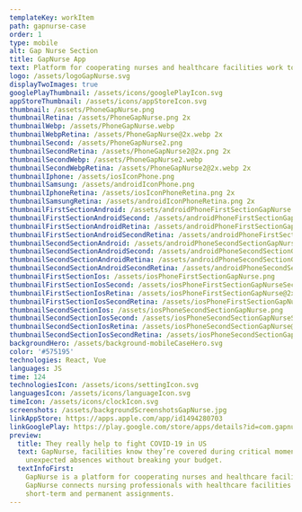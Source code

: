 ```yaml
---
templateKey: workItem
path: gapnurse-case
order: 1
type: mobile
alt: Gap Nurse Section
title: GapNurse App
text: Platform for cooperating nurses and healthcare facilities work together
logo: /assets/logoGapNurse.svg
displayTwoImages: true
googlePlayThumbnail: /assets/icons/googlePlayIcon.svg
appStoreThumbnail: /assets/icons/appStoreIcon.svg
thumbnail: /assets/PhoneGapNurse.png
thumbnailRetina: /assets/PhoneGapNurse.png 2x
thumbnailWebp: /assets/PhoneGapNurse.webp
thumbnailWebpRetina: /assets/PhoneGapNurse@2x.webp 2x
thumbnailSecond: /assets/PhoneGapNurse2.png
thumbnailSecondRetina: /assets/PhoneGapNurse2@2x.png 2x
thumbnailSecondWebp: /assets/PhoneGapNurse2.webp
thumbnailSecondWebpRetina: /assets/PhoneGapNurse2@2x.webp 2x
thumbnailIphone: /assets/iosIconPhone.png
thumbnailSamsung: /assets/androidIconPhone.png
thumbnailIphoneRetina: /assets/iosIconPhoneRetina.png 2x
thumbnailSamsungRetina: /assets/androidIconPhoneRetina.png 2x
thumbnailFirstSectionAndroid: /assets/androidPhoneFirstSectionGapNurse.png
thumbnailFirstSectionAndroidSecond: /assets/androidPhoneFirstSectionGapNurseSecond.png
thumbnailFirstSectionAndroidRetina: /assets/androidPhoneFirstSectionGapNurse@2x.png 2x
thumbnailFirstSectionAndroidSecondRetina: /assets/androidPhoneFirstSectionGapNurseSecond@2x.png 2x
thumbnailSecondSectionAndroid: /assets/androidPhoneSecondSectionGapNurse.png
thumbnailSecondSectionAndroidSecond: /assets/androidPhoneSecondSectionGapNurseSecond.png
thumbnailSecondSectionAndroidRetina: /assets/androidPhoneSecondSectionGapNurse@2x.png 2x
thumbnailSecondSectionAndroidSecondRetina: /assets/androidPhoneSecondSectionGapNurseSecond@2x.png 2x
thumbnailFirstSectionIos: /assets/iosPhoneFirstSectionGapNurse.png
thumbnailFirstSectionIosSecond: /assets/iosPhoneFirstSectionGapNurseSecond.png
thumbnailFirstSectionIosRetina: /assets/iosPhoneFirstSectionGapNurse@2x.png 2x
thumbnailFirstSectionIosSecondRetina: /assets/iosPhoneFirstSectionGapNurseSecond@2x.png 2x
thumbnailSecondSectionIos: /assets/iosPhoneSecondSectionGapNurse.png
thumbnailSecondSectionIosSecond: /assets/iosPhoneSecondSectionGapNurseSecond.png
thumbnailSecondSectionIosRetina: /assets/iosPhoneSecondSectionGapNurse@2x.png 2x
thumbnailSecondSectionIosSecondRetina: /assets/iosPhoneSecondSectionGapNurseSecond@2x.png 2x
backgroundHero: /assets/background-mobileCaseHero.svg
color: '#575195'
technologies: React, Vue
languages: JS
time: 124
technologiesIcon: /assets/icons/settingIcon.svg
languagesIcon: /assets/icons/languageIcon.svg
timeIcon: /assets/icons/clockIcon.svg
screenshots: /assets/backgroundScreenshotsGapNurse.jpg
linkAppStore: https://apps.apple.com/app/id1494280703
linkGooglePlay: https://play.google.com/store/apps/details?id=com.gapnurse
preview:
  title: They really help to fight COVID-19 in US
  text: GapNurse, facilities know they’re covered during critical moments and
    unexpected absences without breaking your budget.
  textInfoFirst:
    GapNurse is a platform for cooperating nurses and healthcare facilities work together.
    GapNurse connects nursing professionals with healthcare facilities to fill hourly,
    short-term and permanent assignments.
---
```

